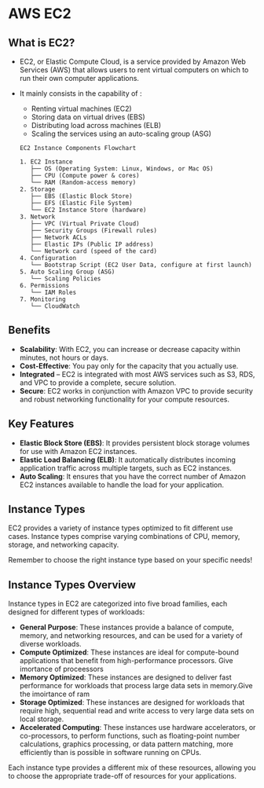 # AWS EC2

## What is EC2?

- EC2, or Elastic Compute Cloud, is a service provided by Amazon Web Services (AWS) that allows users to rent virtual computers on which to run their own computer applications.
- It mainly consists in the capability of :
    - Renting virtual machines (EC2)
    - Storing data on virtual drives (EBS)
    - Distributing load across machines (ELB)
    - Scaling the services using an auto-scaling group (ASG)
    
    ```
    EC2 Instance Components Flowchart
    
    1. EC2 Instance
       ├── OS (Operating System: Linux, Windows, or Mac OS)
       ├── CPU (Compute power & cores)
       └── RAM (Random-access memory)
    2. Storage
       ├── EBS (Elastic Block Store)
       ├── EFS (Elastic File System)
       └── EC2 Instance Store (hardware)
    3. Network
       ├── VPC (Virtual Private Cloud)
       ├── Security Groups (Firewall rules)
       ├── Network ACLs
       ├── Elastic IPs (Public IP address)
       └── Network card (speed of the card)
    4. Configuration
       └── Bootstrap Script (EC2 User Data, configure at first launch)
    5. Auto Scaling Group (ASG)
       └── Scaling Policies
    6. Permissions
       └── IAM Roles
    7. Monitoring
       └── CloudWatch
    ```
    

## Benefits

- **Scalability**: With EC2, you can increase or decrease capacity within minutes, not hours or days.
- **Cost-Effective**: You pay only for the capacity that you actually use.
- **Integrated** – EC2 is integrated with most AWS services such as S3, RDS, and VPC to provide a complete, secure solution.
- **Secure**: EC2 works in conjunction with Amazon VPC to provide security and robust networking functionality for your compute resources.

## Key Features

- **Elastic Block Store (EBS)**: It provides persistent block storage volumes for use with Amazon EC2 instances.
- **Elastic Load Balancing (ELB)**: It automatically distributes incoming application traffic across multiple targets, such as EC2 instances.
- **Auto Scaling**: It ensures that you have the correct number of Amazon EC2 instances available to handle the load for your application.

## Instance Types

EC2 provides a variety of instance types optimized to fit different use cases. Instance types comprise varying combinations of CPU, memory, storage, and networking capacity.

Remember to choose the right instance type based on your specific needs!

## Instance Types Overview

Instance types in EC2 are categorized into five broad families, each designed for different types of workloads:

- **General Purpose**: These instances provide a balance of compute, memory, and networking resources, and can be used for a variety of diverse workloads.
- **Compute Optimized**: These instances are ideal for compute-bound applications that benefit from high-performance processors. Give imortance of proceessors
- **Memory Optimized**: These instances are designed to deliver fast performance for workloads that process large data sets in memory.Give the imoirtance of ram
- **Storage Optimized**: These instances are designed for workloads that require high, sequential read and write access to very large data sets on local storage.
- **Accelerated Computing**: These instances use hardware accelerators, or co-processors, to perform functions, such as floating-point number calculations, graphics processing, or data pattern matching, more efficiently than is possible in software running on CPUs.

Each instance type provides a different mix of these resources, allowing you to choose the appropriate trade-off of resources for your applications.